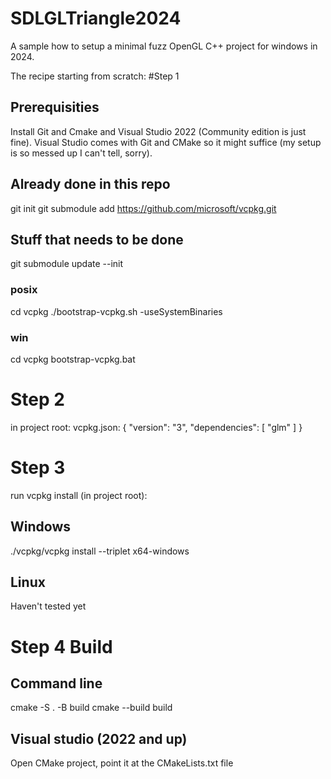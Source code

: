 # SDLGLTriangle2024
A sample how to setup a minimal fuzz OpenGL C++ project for windows in 2024.


The recipe starting from scratch:
#Step 1

## Prerequisities
Install Git and Cmake and Visual Studio 2022 (Community edition is just fine). Visual Studio comes with Git and CMake so it might suffice (my setup is so messed up I can't tell, sorry).

## Already done in this repo
git init
git submodule add https://github.com/microsoft/vcpkg.git

## Stuff that needs to be done

git submodule update --init

### posix
cd vcpkg
./bootstrap-vcpkg.sh -useSystemBinaries

### win
cd vcpkg
bootstrap-vcpkg.bat

# Step 2
in project root:
vcpkg.json:
{
    "version": "3",
    "dependencies": [
        "glm"
    ]
}

# Step 3
run vcpkg install (in project root):
## Windows
./vcpkg/vcpkg install --triplet x64-windows

## Linux
Haven't tested yet

# Step 4 Build
## Command line
cmake -S . -B build
cmake --build build
## Visual studio (2022 and up)
Open CMake project, point it at the CMakeLists.txt file
